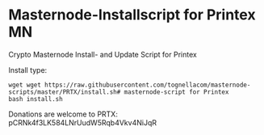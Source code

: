 # Masternode-Installscript for Printex MN
Crypto Masternode Install- and Update Script for Printex

Install type:

    wget wget https://raw.githubusercontent.com/tognellacom/masternode-scripts/master/PRTX/install.sh# masternode-script for Printex
    bash install.sh

Donations are welcome to PRTX: pCRNk4f3LK584LNrUudW5Rqb4Vkv4NiJqR
